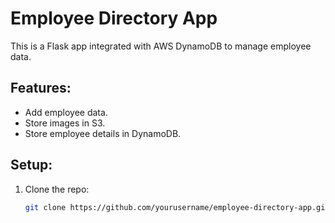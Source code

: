 # Employee Directory App

This is a Flask app integrated with AWS DynamoDB to manage employee data.

## Features:
- Add employee data.
- Store images in S3.
- Store employee details in DynamoDB.

## Setup:
1. Clone the repo:
   ```bash
   git clone https://github.com/yourusername/employee-directory-app.git
